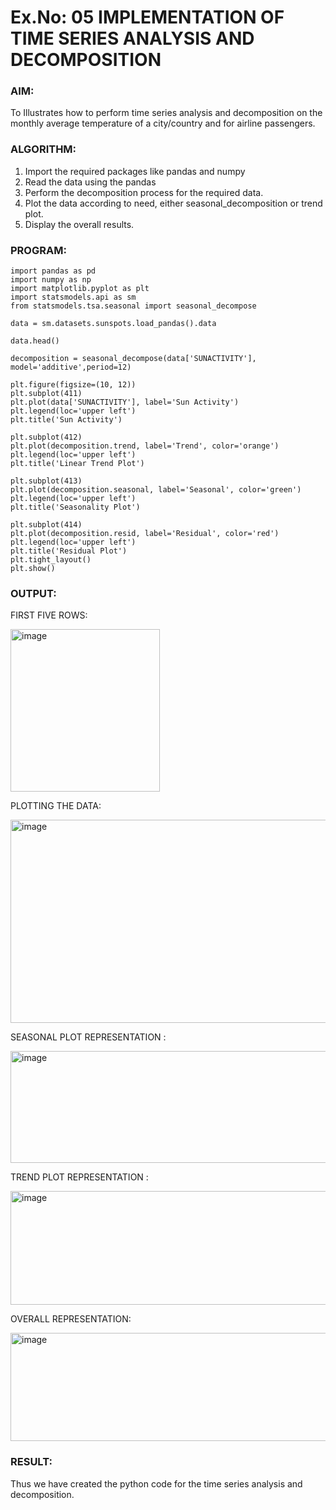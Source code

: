 # Ex.No: 05  IMPLEMENTATION OF TIME SERIES ANALYSIS AND DECOMPOSITION

### AIM:
To Illustrates how to perform time series analysis and decomposition on the monthly average temperature of a city/country and for airline passengers.

### ALGORITHM:
1. Import the required packages like pandas and numpy
2. Read the data using the pandas
3. Perform the decomposition process for the required data.
4. Plot the data according to need, either seasonal_decomposition or trend plot.
5. Display the overall results.

### PROGRAM:
```
import pandas as pd
import numpy as np
import matplotlib.pyplot as plt
import statsmodels.api as sm
from statsmodels.tsa.seasonal import seasonal_decompose

data = sm.datasets.sunspots.load_pandas().data

data.head()

decomposition = seasonal_decompose(data['SUNACTIVITY'], model='additive',period=12)

plt.figure(figsize=(10, 12))
plt.subplot(411)
plt.plot(data['SUNACTIVITY'], label='Sun Activity')
plt.legend(loc='upper left')
plt.title('Sun Activity')

plt.subplot(412)
plt.plot(decomposition.trend, label='Trend', color='orange')
plt.legend(loc='upper left')
plt.title('Linear Trend Plot')

plt.subplot(413)
plt.plot(decomposition.seasonal, label='Seasonal', color='green')
plt.legend(loc='upper left')
plt.title('Seasonality Plot')

plt.subplot(414)
plt.plot(decomposition.resid, label='Residual', color='red')
plt.legend(loc='upper left')
plt.title('Residual Plot')
plt.tight_layout()
plt.show()

```
### OUTPUT:

FIRST FIVE ROWS:

<img width="239" height="260" alt="image" src="https://github.com/user-attachments/assets/7524b462-6efa-418c-b930-bb25b2a18a85" />

PLOTTING THE DATA:

<img width="1054" height="325" alt="image" src="https://github.com/user-attachments/assets/95e630c4-4eab-4fe5-8ecf-a6e24af36029" />

SEASONAL PLOT REPRESENTATION :

<img width="697" height="179" alt="image" src="https://github.com/user-attachments/assets/17a3ea95-549b-432a-a2e0-dcba885a9ff8" />

TREND PLOT REPRESENTATION :

<img width="716" height="182" alt="image" src="https://github.com/user-attachments/assets/f6d03479-f1ac-4877-8cc2-ec59dd56d947" />

OVERALL REPRESENTATION:

<img width="797" height="173" alt="image" src="https://github.com/user-attachments/assets/8ab04039-9d41-4c0f-894c-9f391871e3ad" />

### RESULT:
Thus we have created the python code for the time series analysis and decomposition.
